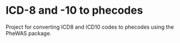 # ICD-8 and -10 to phecodes

Project for converting ICD8 and ICD10 codes to phecodes using the PheWAS package. 